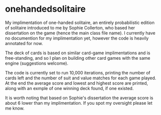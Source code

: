 # onehandedsolitaire
My implimentation of one-handed solitaire, an entirely probabilistic edition of solitaire introduced to me by Sophie Collerton, who based her dissertation on the game (hence the main class file name).
I currently have no documention for my implimentation yet, however the code is heavily annotated for now.

The deck of cards is based on similar card-game implimentations and is free-standing, and so I plan on building other card games with the same engine (suggestions welcome).

The code is currently set to run 10,000 iterations, printing the number of cards left and the number of suit and value matches for each game played. At the end the average score and lowest and highest score are printed, along with an exmple of one winning deck found, if one existed.

It is worth noting that based on Sophie's dissertation the average score is about 6 lower than my implimentation. If you spot my oversight please let me know.
